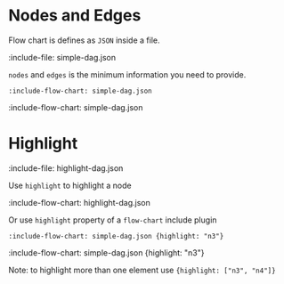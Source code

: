 # Nodes and Edges

Flow chart is defines as `JSON` inside a file.  

:include-file: simple-dag.json    

`nodes` and `edges` is the minimum information you need to provide.

    :include-flow-chart: simple-dag.json
    
:include-flow-chart: simple-dag.json

# Highlight

:include-file: highlight-dag.json     

Use `highlight` to highlight a node

:include-flow-chart: highlight-dag.json

Or use `highlight` property of a `flow-chart` include plugin

    :include-flow-chart: simple-dag.json {highlight: "n3"}
    
:include-flow-chart: simple-dag.json {highlight: "n3"}

Note: to highlight more than one element use `{highlight: ["n3", "n4"]}`
    

